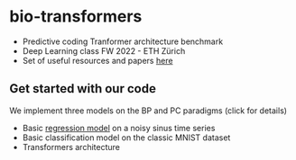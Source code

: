 # bio-transformers

* Predictive coding Tranformer architecture benchmark
* Deep Learning class FW 2022 - ETH Zürich
* Set of useful resources and papers [here](resources.md)

## Get started with our code

We implement three models on the BP and PC paradigms (click for details)
- Basic [regression model](doc/regression.md) on a noisy sinus time series
- Basic classification model on the classic MNIST dataset
- Transformers architecture